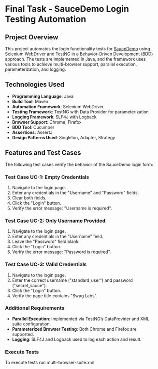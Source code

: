 # Final Task - SauceDemo Login Testing Automation

## Project Overview
This project automates the login functionality tests for [SauceDemo](https://www.saucedemo.com/) using Selenium WebDriver and TestNG in a Behavior-Driven Development (BDD) approach. The tests are implemented in Java, and the framework uses various tools to achieve multi-browser support, parallel execution, parameterization, and logging.

## Technologies Used
- **Programming Language**: Java
- **Build Tool**: Maven
- **Automation Framework**: Selenium WebDriver
- **Testing Framework**: TestNG with Data Provider for parameterization
- **Logging Framework**: SLF4J with Logback
- **Browser Support**: Chrome, Firefox
- **BDD Tool**: Cucumber
- **Assertions**: AssertJ
- **Design Patterns Used**: Singleton, Adapter, Strategy

## Features and Test Cases
The following test cases verify the behavior of the SauceDemo login form:

### Test Case UC-1: Empty Credentials
1. Navigate to the login page.
2. Enter any credentials in the "Username" and "Password" fields.
3. Clear both fields.
4. Click the "Login" button.
5. Verify the error message: "Username is required".

### Test Case UC-2: Only Username Provided
1. Navigate to the login page.
2. Enter any credentials in the "Username" field.
3. Leave the "Password" field blank.
4. Click the "Login" button.
5. Verify the error message: "Password is required".

### Test Case UC-3: Valid Credentials
1. Navigate to the login page.
2. Enter the correct username ("standard_user") and password ("secret_sauce").
3. Click the "Login" button.
4. Verify the page title contains "Swag Labs".

### Additional Requirements
- **Parallel Execution**: Implemented via TestNG’s DataProvider and XML suite configuration.
- **Parameterized Browser Testing**: Both Chrome and Firefox are supported.
- **Logging**: SLF4J and Logback used to log each action and result.

### Execute Tests

To execute tests run multi-browser-suite.xml

